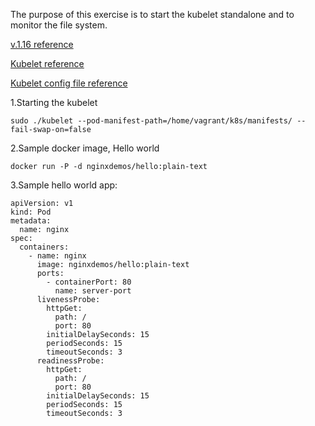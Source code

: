 The purpose of this exercise is to start the kubelet standalone and to monitor the file system.

[v.1.16 reference](https://kubernetes.io/docs/setup/release/notes/#downloads-for-v1-16-0)

[Kubelet reference](https://kubernetes.io/docs/reference/command-line-tools-reference/kubelet/)

[Kubelet config file reference](https://github.com/kubernetes/kubernetes/blob/master/staging/src/k8s.io/kubelet/config/v1beta1/types.go)

1.Starting the kubelet

````
sudo ./kubelet --pod-manifest-path=/home/vagrant/k8s/manifests/ --fail-swap-on=false
````

2.Sample docker image, Hello world

````
docker run -P -d nginxdemos/hello:plain-text
````

3.Sample hello world app:

````
apiVersion: v1
kind: Pod
metadata:
  name: nginx
spec:
  containers:
    - name: nginx
      image: nginxdemos/hello:plain-text
      ports:
        - containerPort: 80
          name: server-port
      livenessProbe:
        httpGet:
          path: /
          port: 80
        initialDelaySeconds: 15
        periodSeconds: 15
        timeoutSeconds: 3
      readinessProbe:
        httpGet:
          path: /
          port: 80
        initialDelaySeconds: 15
        periodSeconds: 15
        timeoutSeconds: 3
````

